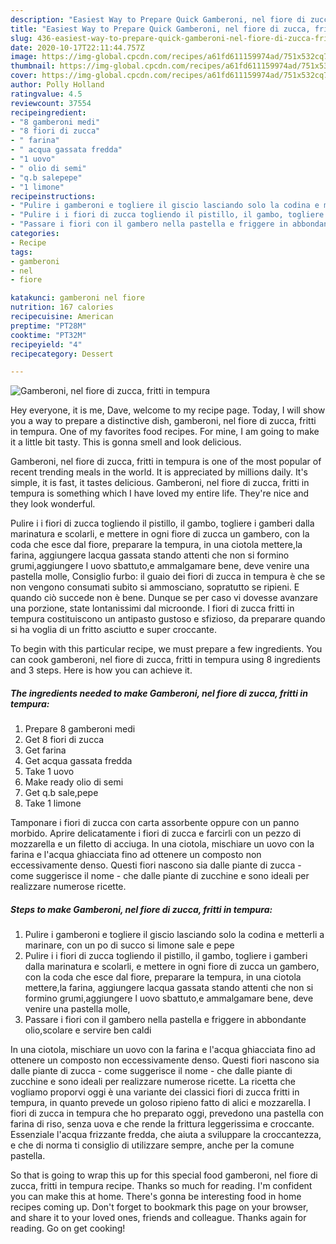 ```yaml
---
description: "Easiest Way to Prepare Quick Gamberoni, nel fiore di zucca, fritti in tempura"
title: "Easiest Way to Prepare Quick Gamberoni, nel fiore di zucca, fritti in tempura"
slug: 436-easiest-way-to-prepare-quick-gamberoni-nel-fiore-di-zucca-fritti-in-tempura
date: 2020-10-17T22:11:44.757Z
image: https://img-global.cpcdn.com/recipes/a61fd611159974ad/751x532cq70/gamberoni-nel-fiore-di-zucca-fritti-in-tempura-recipe-main-photo.jpg
thumbnail: https://img-global.cpcdn.com/recipes/a61fd611159974ad/751x532cq70/gamberoni-nel-fiore-di-zucca-fritti-in-tempura-recipe-main-photo.jpg
cover: https://img-global.cpcdn.com/recipes/a61fd611159974ad/751x532cq70/gamberoni-nel-fiore-di-zucca-fritti-in-tempura-recipe-main-photo.jpg
author: Polly Holland
ratingvalue: 4.5
reviewcount: 37554
recipeingredient:
- "8 gamberoni medi"
- "8 fiori di zucca"
- " farina"
- " acqua gassata fredda"
- "1 uovo"
- " olio di semi"
- "q.b salepepe"
- "1 limone"
recipeinstructions:
- "Pulire i gamberoni e togliere il giscio lasciando solo la codina e metterli a marinare, con un po di succo si limone sale e pepe"
- "Pulire i i fiori di zucca togliendo il pistillo, il gambo, togliere i gamberi dalla marinatura e scolarli, e mettere in ogni fiore di zucca un gambero, con la coda che esce dal fiore, preparare la tempura, in una ciotola mettere,la farina, aggiungere lacqua gassata stando attenti che non si formino grumi,aggiungere l uovo sbattuto,e ammalgamare bene, deve venire una pastella molle,"
- "Passare i fiori con il gambero nella pastella e friggere in abbondante olio,scolare e servire ben caldi"
categories:
- Recipe
tags:
- gamberoni
- nel
- fiore

katakunci: gamberoni nel fiore 
nutrition: 167 calories
recipecuisine: American
preptime: "PT28M"
cooktime: "PT32M"
recipeyield: "4"
recipecategory: Dessert

---
```



![Gamberoni, nel fiore di zucca, fritti in tempura](https://img-global.cpcdn.com/recipes/a61fd611159974ad/751x532cq70/gamberoni-nel-fiore-di-zucca-fritti-in-tempura-recipe-main-photo.jpg)

Hey everyone, it is me, Dave, welcome to my recipe page. Today, I will show you a way to prepare a distinctive dish, gamberoni, nel fiore di zucca, fritti in tempura. One of my favorites food recipes. For mine, I am going to make it a little bit tasty. This is gonna smell and look delicious.

Gamberoni, nel fiore di zucca, fritti in tempura is one of the most popular of recent trending meals in the world. It is appreciated by millions daily. It's simple, it is fast, it tastes delicious. Gamberoni, nel fiore di zucca, fritti in tempura is something which I have loved my entire life. They're nice and they look wonderful.

Pulire i i fiori di zucca togliendo il pistillo, il gambo, togliere i gamberi dalla marinatura e scolarli, e mettere in ogni fiore di zucca un gambero, con la coda che esce dal fiore, preparare la tempura, in una ciotola mettere,la farina, aggiungere lacqua gassata stando attenti che non si formino grumi,aggiungere l uovo sbattuto,e ammalgamare bene, deve venire una pastella molle, Consiglio furbo: il guaio dei fiori di zucca in tempura è che se non vengono consumati subito si ammosciano, sopratutto se ripieni. E quando ciò succede non è bene. Dunque se per caso vi dovesse avanzare una porzione, state lontanissimi dal microonde. I fiori di zucca fritti in tempura costituiscono un antipasto gustoso e sfizioso, da preparare quando si ha voglia di un fritto asciutto e super croccante.


To begin with this particular recipe, we must prepare a few ingredients. You can cook gamberoni, nel fiore di zucca, fritti in tempura using 8 ingredients and 3 steps. Here is how you can achieve it.

<!--inarticleads1-->

##### The ingredients needed to make Gamberoni, nel fiore di zucca, fritti in tempura:

1. Prepare 8 gamberoni medi
1. Get 8 fiori di zucca
1. Get  farina
1. Get  acqua gassata fredda
1. Take 1 uovo
1. Make ready  olio di semi
1. Get q.b sale,pepe
1. Take 1 limone


Tamponare i fiori di zucca con carta assorbente oppure con un panno morbido. Aprire delicatamente i fiori di zucca e farcirli con un pezzo di mozzarella e un filetto di acciuga. In una ciotola, mischiare un uovo con la farina e l&#39;acqua ghiacciata fino ad ottenere un composto non eccessivamente denso. Questi fiori nascono sia dalle piante di zucca - come suggerisce il nome - che dalle piante di zucchine e sono ideali per realizzare numerose ricette. 

<!--inarticleads2-->

##### Steps to make Gamberoni, nel fiore di zucca, fritti in tempura:

1. Pulire i gamberoni e togliere il giscio lasciando solo la codina e metterli a marinare, con un po di succo si limone sale e pepe
1. Pulire i i fiori di zucca togliendo il pistillo, il gambo, togliere i gamberi dalla marinatura e scolarli, e mettere in ogni fiore di zucca un gambero, con la coda che esce dal fiore, preparare la tempura, in una ciotola mettere,la farina, aggiungere lacqua gassata stando attenti che non si formino grumi,aggiungere l uovo sbattuto,e ammalgamare bene, deve venire una pastella molle,
1. Passare i fiori con il gambero nella pastella e friggere in abbondante olio,scolare e servire ben caldi


In una ciotola, mischiare un uovo con la farina e l&#39;acqua ghiacciata fino ad ottenere un composto non eccessivamente denso. Questi fiori nascono sia dalle piante di zucca - come suggerisce il nome - che dalle piante di zucchine e sono ideali per realizzare numerose ricette. La ricetta che vogliamo proporvi oggi è una variante dei classici fiori di zucca fritti in tempura, in quanto prevede un goloso ripieno fatto di alici e mozzarella. I fiori di zucca in tempura che ho preparato oggi, prevedono una pastella con farina di riso, senza uova e che rende la frittura leggerissima e croccante. Essenziale l&#39;acqua frizzante fredda, che aiuta a sviluppare la croccantezza, e che di norma ti consiglio di utilizzare sempre, anche per la comune pastella. 

So that is going to wrap this up for this special food gamberoni, nel fiore di zucca, fritti in tempura recipe. Thanks so much for reading. I'm confident you can make this at home. There's gonna be interesting food in home recipes coming up. Don't forget to bookmark this page on your browser, and share it to your loved ones, friends and colleague. Thanks again for reading. Go on get cooking!
